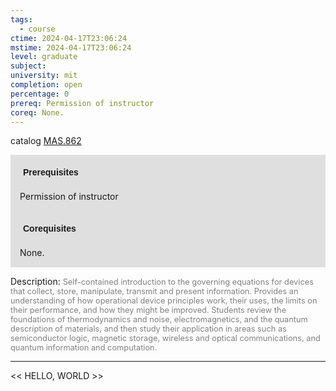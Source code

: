 ```yaml
---
tags:
  - course
ctime: 2024-04-17T23:06:24
mstime: 2024-04-17T23:06:24
level: graduate
subject: 
university: mit
completion: open
percentage: 0
prereq: Permission of instructor
coreq: None.
---
```


catalog [MAS.862](http://student.mit.edu/catalog/mMASa.html#MAS.862)

<span style="display: block; padding: 15px; background-color: rgb(100, 100, 100, 0.2);"><font id="m_prereq4104_0" style="display: block; font-family: Arial, sans-serif; font-weight: bold; padding: 5px">Prerequisites</font><br><span id="prereq4104_0">Permission of instructor</span></span>
<span style="display: block; padding: 15px; background-color: rgb(100, 100, 100, 0.2);"><font id="m_coreq4104_0" style="display: block; font-family: Arial, sans-serif; font-weight: bold; padding: 5px">Corequisites</font><br><span id="coreq4104_0">None.</span></span>

<font style="">Description:</font>
<font style="color: grey; font-size: 0.8rem;">Self-contained introduction to the governing equations for devices that collect, store, manipulate, transmit and present information. Provides an understanding of how operational device principles work, their uses, the limits on their performance, and how they might be improved. Students review the foundations of thermodynamics and noise, electromagnetics, and the quantum description of materials, and then study their application in areas such as semiconductor logic, magnetic storage, wireless and optical communications, and quantum information and computation.</font>



---

<< HELLO, WORLD >>

